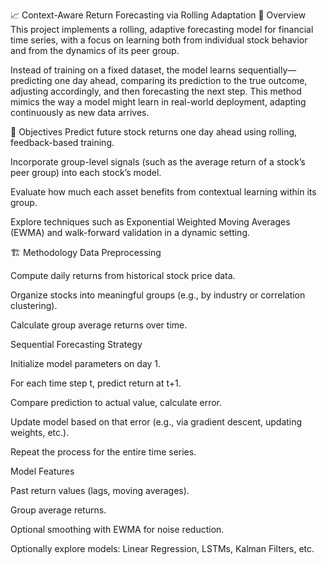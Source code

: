 📈 Context-Aware Return Forecasting via Rolling Adaptation
🧠 Overview
This project implements a rolling, adaptive forecasting model for financial time series, with a focus on learning both from individual stock behavior and from the dynamics of its peer group.

Instead of training on a fixed dataset, the model learns sequentially—predicting one day ahead, comparing its prediction to the true outcome, adjusting accordingly, and then forecasting the next step. This method mimics the way a model might learn in real-world deployment, adapting continuously as new data arrives.

🎯 Objectives
Predict future stock returns one day ahead using rolling, feedback-based training.

Incorporate group-level signals (such as the average return of a stock’s peer group) into each stock’s model.

Evaluate how much each asset benefits from contextual learning within its group.

Explore techniques such as Exponential Weighted Moving Averages (EWMA) and walk-forward validation in a dynamic setting.

🏗️ Methodology
Data Preprocessing

Compute daily returns from historical stock price data.

Organize stocks into meaningful groups (e.g., by industry or correlation clustering).

Calculate group average returns over time.

Sequential Forecasting Strategy

Initialize model parameters on day 1.

For each time step t, predict return at t+1.

Compare prediction to actual value, calculate error.

Update model based on that error (e.g., via gradient descent, updating weights, etc.).

Repeat the process for the entire time series.

Model Features

Past return values (lags, moving averages).

Group average returns.

Optional smoothing with EWMA for noise reduction.

Optionally explore models: Linear Regression, LSTMs, Kalman Filters, etc.
